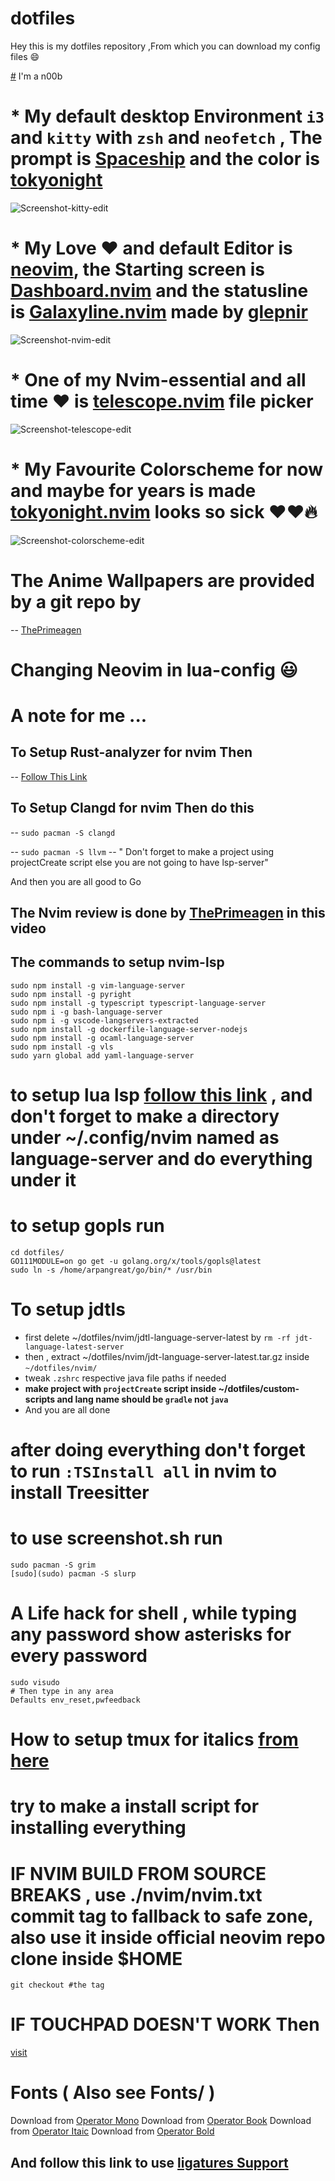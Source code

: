 # dotfiles

Hey this is my dotfiles repository ,From which you can download my config
files 😄

[#](#) I'm a n00b

# \* My default desktop Environment `i3` and `kitty` with `zsh` and `neofetch` , The prompt is [Spaceship](https://github.com/denysdovhan/spaceship-prompt) and the color is [tokyonight](https://github.com/folke/tokyonight.nvim.git)

![Screenshot-kitty-edit](https://user-images.githubusercontent.com/46556080/130490647-0488bd1d-7cc3-49ce-a6c3-c4a09809b622.png)

# \* My Love ❤️ and default Editor is [neovim](https://github.com/neovim/neovim), the Starting screen is [Dashboard.nvim](https://github.com/glepnir/dashboard-nvim) and the statusline is [Galaxyline.nvim](https://github.com/glepnir/galaxyline.nvim) made by [glepnir](https://github.com/glepnir)

![Screenshot-nvim-edit](https://user-images.githubusercontent.com/46556080/130490700-b227a906-8d26-4642-98df-81df3eda0e7e.png)

# \* One of my Nvim-essential and all time ❤️ is [telescope.nvim](https://github.com/nvim-telescope/telescope.nvim) file picker

![Screenshot-telescope-edit](https://user-images.githubusercontent.com/46556080/130490742-b6494ed2-4324-49da-8673-9c42d68ecf35.png)

# \* My Favourite Colorscheme for now and maybe for years is made [tokyonight.nvim](https://github.com/folke/tokyonight.nvim.git) looks so sick ❤️❤️🔥

![Screenshot-colorscheme-edit](https://user-images.githubusercontent.com/46556080/130490777-1116a609-d805-4b0e-a37b-5a132665269b.png)

# The Anime Wallpapers are provided by a git repo by

-- [ThePrimeagen](https://github.com/ThePrimeagen/anime)

# Changing Neovim in lua-config :smiley:

# A note for me ...

## To Setup Rust-analyzer for nvim Then

-- [Follow This Link](https://sharksforarms.dev/posts/neovim-rust/)

## To Setup Clangd for nvim Then do this

-- `sudo pacman -S clangd`

-- `sudo pacman -S llvm`
-- " Don't forget to make a project using projectCreate script else you are not going to have lsp-server"

And then you are all good to Go

## The Nvim review is done by [ThePrimeagen](github.com/ThePrimeagen) in this video

## The commands to setup nvim-lsp

```shell
sudo npm install -g vim-language-server
sudo npm install -g pyright
sudo npm install -g typescript typescript-language-server
sudo npm i -g bash-language-server
sudo npm i -g vscode-langservers-extracted
sudo npm install -g dockerfile-language-server-nodejs
sudo npm install -g ocaml-language-server
sudo npm install -g vls
sudo yarn global add yaml-language-server
```

# to setup lua lsp [follow this link](<https://github.com/sumneko/lua-language-server/wiki/Build-and-Run-(Standalone)>) , and don't forget to make a directory under ~/.config/nvim named as language-server and do everything under it

# to setup gopls run

```shell
cd dotfiles/
GO111MODULE=on go get -u golang.org/x/tools/gopls@latest
sudo ln -s /home/arpangreat/go/bin/* /usr/bin
```

# To setup jdtls

- first delete ~/dotfiles/nvim/jdtl-language-server-latest by `rm -rf jdt-language-latest-server`
- then , extract ~/dotfiles/nvim/jdt-language-server-latest.tar.gz inside `~/dotfiles/nvim/`
- tweak `.zshrc` respective java file paths if needed
- **make project with `projectCreate` script inside ~/dotfiles/custom-scripts and lang name should be `gradle` not `java`**
- And you are all done

# after doing everything don't forget to run `:TSInstall all` in nvim to install Treesitter

# to use screenshot.sh run

```shell
sudo pacman -S grim
[sudo](sudo) pacman -S slurp
```

# A Life hack for shell , while typing any password show asterisks for every password

```shell
sudo visudo
# Then type in any area
Defaults env_reset,pwfeedback
```

# How to setup tmux for italics [from here](https://rsapkf.xyz/blog/enabling-italics-vim-tmux)

# try to make a install script for installing everything

# IF NVIM BUILD FROM SOURCE BREAKS , use ./nvim/nvim.txt commit tag to fallback to safe zone, also use it inside official neovim repo clone inside $HOME

`git checkout #the tag`

# IF TOUCHPAD DOESN'T WORK Then

[visit](https://askubuntu.com/questions/1280240/lenovo-touchpad-v15-iil-not-working-10th-gen-intel)

# Fonts ( Also see Fonts/ )

Download from [Operator Mono](https://fontsfree.net/operator-mono-medium-font-download.html)
Download from [Operator Book](https://fontsfree.net/operator-mono-book-font-download.html)
Download from [Operator Itaic](https://fontsfree.net/operator-mono-book-italic-2-font-download.html)
Download from [Operator Bold](https://fontsfree.net/operator-mono-bold-font-download.html)

## And follow this link to use [ligatures Support](https://github.com/kiliman/operator-mono-lig)

